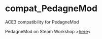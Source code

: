 # compat_PedagneMod
ACE3 compatibility for PedagneMod

PedagneMod on Steam Workshop >[here](https://steamcommunity.com/sharedfiles/filedetails/?id=853934161)<
